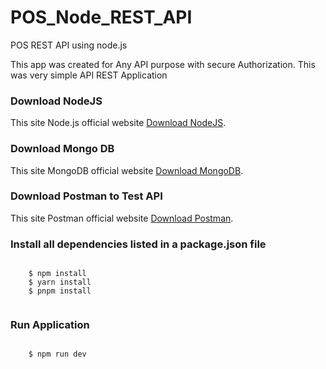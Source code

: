 # POS_Node_REST_API
POS REST API using node.js

<p> This app was created for Any API purpose with secure Authorization. This was very simple API REST Application </p>

### Download NodeJS

This site Node.js official website [Download NodeJS](https://nodejs.org/en/).

### Download Mongo DB

This site MongoDB official website [Download MongoDB](https://www.mongodb.com/try/download/community).

### Download Postman to Test API

This site Postman official website [Download Postman](https://www.postman.com/downloads/).

  ### Install all dependencies listed in a package.json file
  <code>
    $ npm install
    $ yarn install
    $ pnpm install
  </code>
  
  ### Run Application
  <code>
    $ npm run dev
  </code>
  
